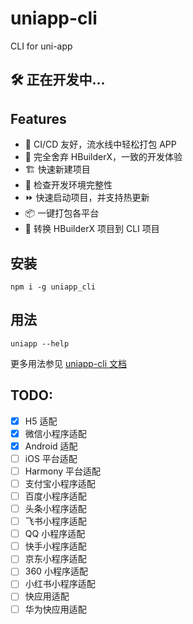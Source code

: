 # uniapp-cli

CLI for uni-app

## 🛠️ 正在开发中...

## Features

- 🔀 CI/CD 友好，流水线中轻松打包 APP
- 🚤 完全舍弃 HBuilderX，一致的开发体验
- 🏗️ 快速新建项目
- 🔎 检查开发环境完整性
- ⏩ 快速启动项目，并支持热更新
- 📦 一键打包各平台
- 🔄 转换 HBuilderX 项目到 CLI 项目

## 安装

```shell
npm i -g uniapp_cli
```

## 用法

```shell
uniapp --help
```

更多用法参见 [uniapp-cli 文档](https://wtto00.github.io/uniapp-cli/)

## TODO:

- [x] H5 适配
- [x] 微信小程序适配
- [x] Android 适配
- [ ] iOS 平台适配
- [ ] Harmony 平台适配
- [ ] 支付宝小程序适配
- [ ] 百度小程序适配
- [ ] 头条小程序适配
- [ ] 飞书小程序适配
- [ ] QQ 小程序适配
- [ ] 快手小程序适配
- [ ] 京东小程序适配
- [ ] 360 小程序适配
- [ ] 小红书小程序适配
- [ ] 快应用适配
- [ ] 华为快应用适配
